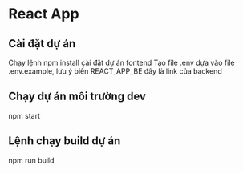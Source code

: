 # React App

## Cài đặt dự án
Chạy lệnh npm install cài đặt dự án fontend
Tạo file .env dựa vào file .env.example, lưu ý biến REACT_APP_BE đây là link của backend

## Chạy dự án môi trường dev
npm start

## Lệnh chạy build dự án
npm run build